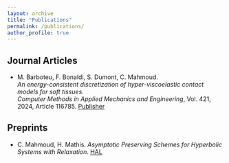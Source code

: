 ```yaml
---
layout: archive
title: "Publications"
permalink: /publications/
author_profile: true
---
```


## Journal Articles

- M. Barboteu, F. Bonaldi, S. Dumont, C. Mahmoud.  
  *An energy-consistent discretization of hyper-viscoelastic contact models for soft tissues*.  
  _Computer Methods in Applied Mechanics and Engineering_, Vol. 421, 2024, Article 116785. 
  [Publisher](https://doi.org/10.1016/j.cma.2024.116785) 

## Preprints

- C. Mahmoud, H. Mathis.
  *Asymptotic Preserving Schemes for Hyperbolic Systems with Relaxation*.
  [HAL](https://cnrs.hal.science/IMAG-MONTPELLIER/hal-05291431v1)

